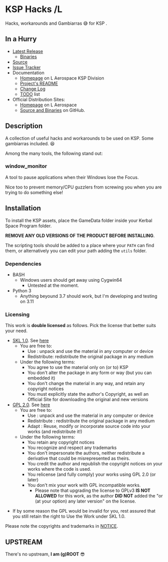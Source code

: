 # KSP Hacks /L

Hacks, workarounds and Gambiarras 😅 for KSP .

## In a Hurry

* [Latest Release](https://github.com/net-lisias-ksp/KSP-Hacks/releases)
    + [Binaries](https://github.com/net-lisias-ksp/KSP-Hacks/tree/Archive)
* [Source](https://github.com/net-lisias-ksp/KSP-Hacks)
* [Issue Tracker](https://github.com/net-lisias-ksp/KSP-Hacks/issues)
* Documentation	
	+ [Homepage](http://ksp.lisias.net/add-ons/KSP-Hacks) on L Aerospace KSP Division
	+ [Project's README](https://github.com/net-lisias-ksp/KSP-Hacks/blob/master/README.md)
	+ [Change Log](./CHANGE_LOG.md)
	+ [TODO](./TODO.md) list
* Official Distribution Sites:
	+ [Homepage](http://ksp.lisias.net/add-ons/KSP-Hacks) on L Aerospace
	+ [Source and Binaries](https://github.com/net-lisias-ksp/KSP-Hacks) on GitHub.


## Description

A collection of useful hacks and workarounds to be used on KSP. Some gambiarras included. 😆

Among the many tools, the following stand out:

### window_monitor

A tool to pause applications when their Windows lose the Focus.

Nice too to prevent memory/CPU guzzlers from screwing you when you are trying to do something else!


## Installation

To install the KSP assets, place the GameData folder inside your Kerbal Space Program folder.

**REMOVE ANY OLD VERSIONS OF THE PRODUCT BEFORE INSTALLING**.

The scripting tools should be added to a place where your `PATH` can find them, or alternatively you can edit your path adding the `utils` folder.

### Dependencies

* BASH
	+ Windows users should get away using Cygwin64
		- Untested at the moment. 
* Python 3
	+ Anything beyound 3.7 should work, but I'm developing and testing on 3.11

### Licensing

This work is **double licensed** as follows. Pick the license that better suits your need.

+ [SKL 1.0](https://ksp.lisias.net/SKL-1_0.txt). See [here](./LICENSE.SKL-1_0)
	+ You are free to:
		- Use : unpack and use the material in any computer or device
		- Redistribute: redistribute the original package in any medium
	+ Under the following terms:
		- You agree to use the material only on (or to) KSP
		- You don't alter the package in any form or way (but you can embedded it)
		- You don't change the material in any way, and retain any copyright notices
		- You must explicitly state the author's Copyright, as well an Official Site for downloading the original and new versions
+ [GPL 2.0](https://www.gnu.org/licenses/gpl-2.0.txt). See [here](./LICENSE.GPL-2_0)
	+ You are free to:
		- Use : unpack and use the material in any computer or device
		- Redistribute : redistribute the original package in any medium
		- Adapt : Reuse, modify or incorporate source code into your works (and redistribute it!) 
	+ Under the following terms:
		- You retain any copyright notices
		- You recognize and respect any trademarks
		- You don't impersonate the authors, neither redistribute a derivative that could be misrepresented as theirs.
		- You credit the author and republish the copyright notices on your works where the code is used.
		- You relicense (and fully comply) your works using GPL 2.0 (or later)
		- You don't mix your work with GPL incompatible works.
			- Please note that upgrading the license to GPLv3 **IS NOT ALLOWED** for this work, as the author **DID NOT** added the "or (at your option) any later version" on the license.
* If by some reason the GPL would be invalid for you, rest assured that you still retain the right to Use the Work under SKL 1.0. 

Please note the copyrights and trademarks in [NOTICE](./NOTICE).


## UPSTREAM

There's no upstream, **I am (g)ROOT** 😎
